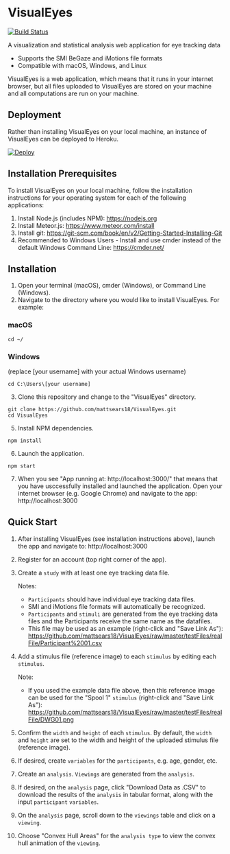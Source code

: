 # VisualEyes
[![Build Status](https://travis-ci.org/mattsears18/VisualEyes.svg?branch=master)](https://travis-ci.org/mattsears18/VisualEyes)

A visualization and statistical analysis web application for eye tracking data
- Supports the SMI BeGaze and iMotions file formats
- Compatible with macOS, Windows, and Linux

VisualEyes is a web application, which means that it runs in your internet browser, but all files uploaded to VisualEyes are stored on your machine and all computations are run on your machine.

## Deployment
Rather than installing VisualEyes on your local machine, an instance of VisualEyes can be deployed to Heroku.

[![Deploy](https://www.herokucdn.com/deploy/button.svg)](https://heroku.com/deploy)

## Installation Prerequisites
To install VisualEyes on your local machine, follow the installation instructions for your operating system for each of the following applications:
1. Install Node.js (includes NPM): https://nodejs.org
2. Install Meteor.js: https://www.meteor.com/install
3. Install git: https://git-scm.com/book/en/v2/Getting-Started-Installing-Git
4. Recommended to Windows Users - Install and use cmder instead of the default Windows Command Line: https://cmder.net/

## Installation
1. Open your terminal (macOS), cmder (Windows), or Command Line (Windows).
2. Navigate to the directory where you would like to install VisualEyes. For example:
### macOS
```
cd ~/
```
### Windows
(replace [your username] with your actual Windows username)
```
cd C:\Users\[your username]
```
3. Clone this repository and change to the "VisualEyes" directory.
```
git clone https://github.com/mattsears18/VisualEyes.git
cd VisualEyes
```
5. Install NPM dependencies.
```
npm install
```
6. Launch the application.
```
npm start
```
7. When you see "App running at: http://localhost:3000/" that means that you have usccessfully installed and launched the application. Open your internet browser (e.g. Google Chrome) and navigate to the app: http://localhost:3000

## Quick Start
1. After installing VisualEyes (see installation instructions above), launch the app and navigate to: http://localhost:3000
2. Register for an account (top right corner of the app).
3. Create a `study` with at least one eye tracking data file.

    Notes:
    * `Participants` should have individual eye tracking data files.
    * SMI and iMotions file formats will automatically be recognized.
    * `Participants` and `stimuli` are generated from the eye tracking data files and the Participants receive the same name as the datafiles.
    * This file may be used as an example (right-click and "Save Link As"): https://github.com/mattsears18/VisualEyes/raw/master/testFiles/realFile/Participant%2001.csv

4. Add a stimulus file (reference image) to each `stimulus` by editing each `stimulus`.

    Note:
    * If you used the example data file above, then this reference image can be used for the "Spool 1" `stimulus` (right-click and "Save Link As"): https://github.com/mattsears18/VisualEyes/raw/master/testFiles/realFile/DWG01.png


5. Confirm the `width` and `height` of each `stimulus`. By default, the `width` and `height` are set to the width and height of the uploaded stimulus file (reference image).
6. If desired, create `variables` for the `participants`, e.g. age, gender, etc.
7. Create an `analysis`. `Viewings` are generated from the `analysis`.
8. If desired, on the `analysis` page, click "Download Data as .CSV" to download the results of the `analysis` in tabular format, along with the input `participant` `variables`.
9. On the `analysis` page, scroll down to the `viewings` table and click on a `viewing`.
10. Choose "Convex Hull Areas" for the `analysis type` to view the convex hull animation of the `viewing`.
